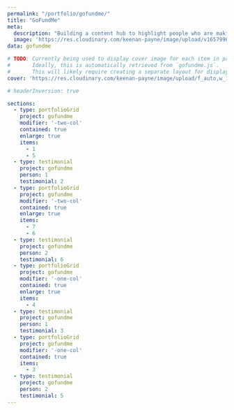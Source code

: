 ```yaml
---
permalink: "/portfolio/gofundme/"
title: "GoFundMe"
meta: 
  description: "Building a content hub to highlight people who are making a difference."
  image: 'https://res.cloudinary.com/keenan-payne/image/upload/v1657996840/portfolio/gofundme/og_sqqaf6.png'
data: gofundme

# TODO: Currently being used to display cover image for each item in portfolio. 
#       Ideally, this is automatically retrieved from `gofundme.js`.
#       This will likely require creating a separate layout for displaying portfolio items.
cover: 'https://res.cloudinary.com/keenan-payne/image/upload/f_auto,w_1532/v1657996527/portfolio/gofundme/cover_cwiwux.png'

# headerInversion: true

sections: 
  - type: portfolioGrid
    project: gofundme
    modifier: '-two-col'
    contained: true
    enlarge: true
    items: 
      - 1
      - 5
  - type: testimonial
    project: gofundme
    person: 1
    testimonial: 2
  - type: portfolioGrid
    project: gofundme
    modifier: '-two-col'
    contained: true
    enlarge: true
    items: 
      - 7
      - 6
  - type: testimonial
    project: gofundme
    person: 2
    testimonial: 6
  - type: portfolioGrid
    project: gofundme
    modifier: '-one-col'
    contained: true
    enlarge: true
    items: 
      - 4
  - type: testimonial
    project: gofundme
    person: 1
    testimonial: 3
  - type: portfolioGrid
    project: gofundme
    modifier: '-one-col'
    contained: true
    items: 
      - 3
  - type: testimonial
    project: gofundme
    person: 2
    testimonial: 5
---
```

